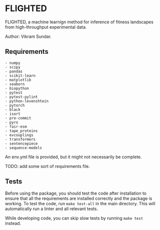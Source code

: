 # FLIGHTED

FLIGHTED, a machine learnign method for inference of fitness landscapes from high-throughput experimental data.

Author: Vikram Sundar.

## Requirements

    - numpy
    - scipy
    - pandas
    - scikit-learn
    - matplotlib
    - seaborn
    - biopython
    - pytest
    - pytest-pylint
    - python-levenshtein
    - pytorch
    - black
    - isort
    - pre-commit
    - pyro
    - fair-esm
    - tape_proteins
    - evcouplings
    - transformers
    - sentencepiece
    - sequence-models

An env.yml file is provided, but it might not necessarily be complete.

TODO: add some sort of requirements file.

## Tests

Before using the package, you should test the code after installation to ensure that all the requirements are installed correctly and the package is working. To test the code, run `make test-all` in the main directory. This will automatically run a linter and all relevant tests.

While developing code, you can skip slow tests by running `make test` instead.

